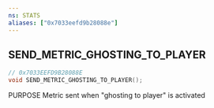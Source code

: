 ```yaml
---
ns: STATS
aliases: ["0x7033eefd9b28088e"]
---
```

## SEND_METRIC_GHOSTING_TO_PLAYER

```c
// 0x7033EEFD9B28088E
void SEND_METRIC_GHOSTING_TO_PLAYER();
```

PURPOSE Metric sent when "ghosting to player" is activated

